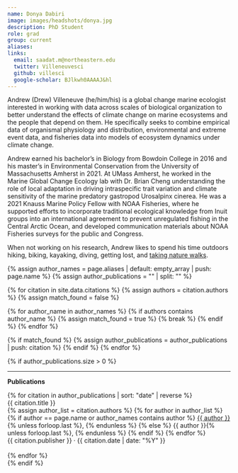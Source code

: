 ```yaml
---
name: Donya Dabiri
image: images/headshots/donya.jpg
description: PhD Student
role: grad
group: current
aliases:
links:
  email: saadat.m@northeastern.edu
  twitter: Villeneuvesci
  github: villesci
  google-scholar: BJlkwh0AAAAJ&hl
---
```


Andrew (Drew) Villeneuve (he/him/his) is a global change marine ecologist interested in working with data across scales of biological organization to better understand the effects of climate change on marine ecosystems and the people that depend on them. He specifically seeks to combine empirical data of organismal physiology and distribution, environmental and extreme event data, and fisheries data into models of ecosystem dynamics under climate change. 

Andrew earned his bachelor’s in Biology from Bowdoin College in 2016 and his master’s in Environmental Conservation from the University of Massachusetts Amherst in 2021. At UMass Amherst, he worked in the Marine Global Change Ecology lab with Dr. Brian Cheng understanding the role of local adaptation in driving intraspecific trait variation and climate sensitivity of the marine predatory gastropod Urosalpinx cinerea. He was a 2021 Knauss Marine Policy Fellow with NOAA Fisheries, where he supported efforts to incorporate traditional ecological knowledge from Inuit groups into an international agreement to prevent unregulated fishing in the Central Arctic Ocean, and developed communication materials about NOAA Fisheries surveys for the public and Congress. 

When not working on his research, Andrew likes to spend his time outdoors hiking, biking, kayaking, diving, getting lost, and [taking nature walks](https://www.inaturalist.org/people/1160923). 

{% assign author_names = page.aliases | default: empty_array | push: page.name %}
{% assign author_publications = "" | split: "" %}

{% for citation in site.data.citations %}
  {% assign authors = citation.authors %}
  {% assign match_found = false %}
  
  {% for author_name in author_names %}
    {% if authors contains author_name %}
      {% assign match_found = true %}
      {% break %}
    {% endif %}
  {% endfor %}
  
  {% if match_found %}
    {% assign author_publications = author_publications | push: citation %}
  {% endif %}
{% endfor %}

{% if author_publications.size > 0 %}
  <hr>
  <div class="publications">
    <p><strong>Publications</strong></p>
    {% for citation in author_publications | sort: "date" | reverse %}
      <div class="publication">
        <p style="margin: 0;"><a href="{{ citation.link }}" style="text-decoration: none;">{{ citation.title }}</a></p>
        <p style="margin: 0;">
          {% assign author_list = citation.authors %}
          {% for author in author_list %}
            {% if author == page.name or author_names contains author %}
              <u>{{ author }}</u>{% unless forloop.last %}, {% endunless %}
            {% else %}
              {{ author }}{% unless forloop.last %}, {% endunless %}
            {% endif %}
          {% endfor %}
        </p>
        <p style="margin: 0;">{{ citation.publisher }} · {{ citation.date | date: "%Y" }}</p>
      </div>
      <br>
    {% endfor %}
  </div>
{% endif %}